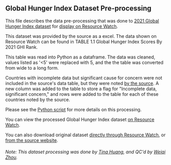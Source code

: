 ## Global Hunger Index Dataset Pre-processing
This file describes the data pre-processing that was done to [2021 Global Hunger Index dataset](https://www.globalhungerindex.org/download/all.html) for [display on Resource Watch](https://resourcewatch.org/data/explore/c37b0b21-3d11-46ea-ba5d-4be4c0caa8ae).

This dataset was provided by the source as a excel. The data shown on Resource Watch can be found in TABLE 1.1 Global Hunger Index Scores By 2021 GHI Rank.

This table was read into Python as a dataframe. The data was cleaned, values listed as '<5' were replaced with 5, and the the table was converted from wide to a long form.

Countries with incomplete data but significant cause for concern were not included in the source's data table, but they were noted [by the source](https://www.globalhungerindex.org/designations.html). A new column was added to the table to store a flag for "Incomplete data, significant concern," and rows were added to the table for each of these countries noted by the source. 

Please see the [Python script](https://github.com/resource-watch/data-pre-processing/blob/master/foo_015_rw2_global_hunger_index/foo_015_rw2_global_hunger_index_processing.py) for more details on this processing.

You can view the processed Global Hunger Index dataset [on Resource Watch](https://resourcewatch.org/data/explore/c37b0b21-3d11-46ea-ba5d-4be4c0caa8ae).

You can also download original dataset [directly through Resource Watch](http://wri-projects.s3.amazonaws.com/resourcewatch/foo_015_rw2_global_hunger_index_edit.zip), or [from the source website](https://www.globalhungerindex.org/download/all.html).

###### Note: This dataset processing was done by [Tina Huang](https://www.wri.org/profile/tina-huang), and QC'd by [Weiqi Zhou](https://www.wri.org/profile/weiqi-zhou).
